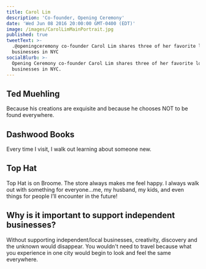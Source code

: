 ```yaml
---
title: Carol Lim
description: 'Co-founder, Opening Ceremony'
date: 'Wed Jun 08 2016 20:00:00 GMT-0400 (EDT)'
image: /images/CarolLimMainPortrait.jpg
published: true
tweetText: >-
  .@openingceremony co-founder Carol Lim shares three of her favorite local
  businesses in NYC
socialBlurb: >-
  Opening Ceremony co-founder Carol Lim shares three of her favorite local
  businesses in NYC.
---
```


## Ted Muehling

Because his creations are exquisite and because he chooses NOT to be found everywhere.

## Dashwood Books

Every time I visit, I walk out learning about someone new.

## Top Hat

Top Hat is on Broome. The store always makes me feel happy. I always walk out with something for everyone...me, my husband, my kids, and even things for people I’ll encounter in the future!

## Why is it important to support independent businesses?

Without supporting independent/local businesses, creativity, discovery and the unknown would disappear.  You wouldn't need to travel because what you experience in one city would begin to look and feel the same everywhere.
